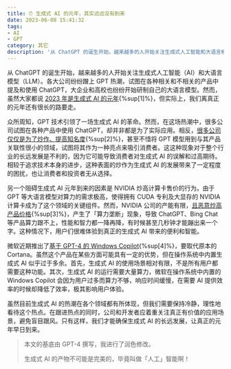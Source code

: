 ```yaml
---
title: ⏰ 生成式 AI 的元年，其实远远没有到来
date: 2023-06-08 15:41:32
tags:
- AI
- GPT
category: 其它
description: '从 ChatGPT 的诞生开始，越来越多的人开始关注生成式人工智能和大语言模型。各大公司纷纷蹭上 GPT 热潮，试图在各种相关和不相关的产品中提及和使用 ChatGPT，大企业和高校也纷纷开始研制自己的大语言模型。然而，虽然大家都说 2023 年是生成式 AI 的元年，但实际上，我们离真正的元年还有很长的路要走。'
---
```


从 ChatGPT 的诞生开始，越来越多的人开始关注生成式人工智能（AI）和大语言模型（LLM）。各大公司纷纷蹭上 GPT 热潮，试图在各种相关和不相关的产品中提及和使用 ChatGPT，大企业和高校也纷纷开始研制自己的大语言模型。然而，虽然大家都说 [2023 年是生成式 AI 的元年](https://zhuanlan.zhihu.com/p/623682862){%sup[1]%}，但实际上，我们离真正的元年还有很长的路要走。

众所周知，GPT 技术引领了一场生成式 AI 的革命。然而，在这场热潮中，很多公司试图在各种产品中使用 ChatGPT，却并非都是为了实际应用。相反，[很多公司仅仅是为了炒作、提高知名度](https://finance.sina.com.cn/tech/csj/2023-02-10/doc-imyfeqpw2937653.shtml){%sup[2]%}，甚至不惜将 GPT 模型用到与其产品关联性很小的领域，试图将其作为一种亮点来吸引消费者。这这种现象对于整个行业的长远发展是不利的，因为它可能导致消费者对生成式 AI 的误解和过高期待。相较于追求技术本身的进步，这种表面的炒作为生成式 AI 的发展带来了一定程度的困扰，也让消费者和投资者无从选择。

另一个阻碍生成式 AI 元年到来的因素是 NVIDIA 炒高计算卡售价的行为。由于 GPT 等大语言模型对算力的需求极高，使得拥有 CUDA 专利及大显存的 NVIDIA 计算卡成为了这个领域的关键组件。然而，NVIDIA 公司的产能有限，[且恶意炒高产品价格](https://www.yicai.com/news/101732051.html){%sup[3]%}，产生了「算力垄断」现象，导致 ChatGPT、Bing Chat 等产品算力跟不上，性能和智力都一降再降，有时候甚至几秒钟才能蹦出来一个字。这种情况下，用户们很难体验到真正的生成式 AI 带来的便利和智能。 

微软近期推出了[基于 GPT-4 的 Windows Copilot](https://www.soft4fun.net/tech/windows-ai-copilot.htm){%sup[4]%}，要取代原本的 Cortana。虽然这个产品在某些方面可能具有一定的优势，但在操作系统中内置生成式 AI 似乎过于多余。首先，生成式 AI 的使用场景相对有限，不是所有用户都需要这种功能。其次，生成式 AI 的运行需要大量算力，微软在操作系统中内置的 Windows Copilot 会因为用户过多而算力不够，响应时间缓慢，在需要 AI 提供效率的时候却降低了效率，极其影响用户体验。

虽然目前生成式 AI 的热潮在各个领域都有所体现，但我们需要保持冷静，理性地看待这个热点。在跟进热点的同时，公司和开发者应着重关注真正有价值的应用场景，避免盲目跟风。只有这样，我们才能确保生成式 AI 的长远发展，让真正的元年早日到来。

> 本文的基底由 GPT-4 撰写，我进行了润色修改。
>
> 生成式 AI 的产物不可能是完美的，毕竟叫做「人工」智能啊！
